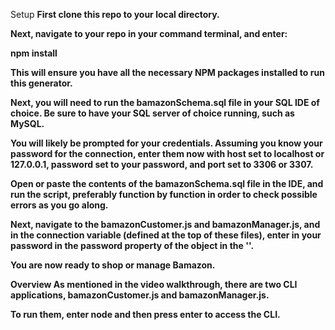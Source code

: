 Setup
<b>
First clone this repo to your local directory.

Next, navigate to your repo in your command terminal, and enter:

npm install

This will ensure you have all the necessary NPM packages installed to run this generator.

Next, you will need to run the bamazonSchema.sql file in your SQL IDE of choice. Be sure to have your SQL server of choice running, such as MySQL.

You will likely be prompted for your credentials. Assuming you know your password for the connection, enter them now with host set to localhost or 127.0.0.1, password set to your password, and port set to 3306 or 3307.

Open or paste the contents of the bamazonSchema.sql file in the IDE, and run the script, preferably function by function in order to check possible errors as you go along.

Next, navigate to the bamazonCustomer.js and bamazonManager.js, and in the connection variable (defined at the top of these files), enter in your password in the password property of the object in the ''.

You are now ready to shop or manage Bamazon.

Overview
As mentioned in the video walkthrough, there are two CLI applications, bamazonCustomer.js and bamazonManager.js.

To run them, enter node <your app of choice> and then press enter to access the CLI.